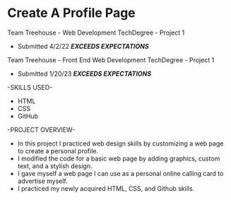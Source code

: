 # Create A Profile Page
Team Treehouse - Web Development TechDegree - Project 1
  - Submitted 4/2/22 ***EXCEEDS EXPECTATIONS***

Team Treehouse - Front End Web Development TechDegree - Project 1
  - Submitted 1/20/23 ***EXCEEDS EXPECTATIONS***

-SKILLS USED-
* HTML
* CSS
* GitHub

-PROJECT OVERVIEW-
* In this project I practiced web design skills by customizing a web page to create a personal profile.
* I modified the code for a basic web page by adding graphics, custom text, and a stylish design.
* I gave myself a web page I can use as a personal online calling card to advertise myself.
* I practiced my newly acquired HTML, CSS, and Github skills.
